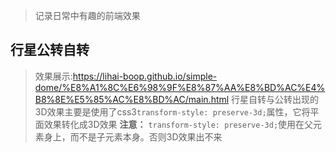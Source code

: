 > 记录日常中有趣的前端效果

## 行星公转自转
> 效果展示:<a href="https://lihai-boop.github.io/simple-dome/%E8%A1%8C%E6%98%9F%E8%87%AA%E8%BD%AC%E4%B8%8E%E5%85%AC%E8%BD%AC/main.html">https://lihai-boop.github.io/simple-dome/%E8%A1%8C%E6%98%9F%E8%87%AA%E8%BD%AC%E4%B8%8E%E5%85%AC%E8%BD%AC/main.html</a>
行星自转与公转出现的3D效果主要是使用了css3`transform-style: preserve-3d;`属性，它将平面效果转化成3D效果
**注意：**
`transform-style: preserve-3d;`使用在父元素身上，而不是子元素本身。否则3D效果出不来
